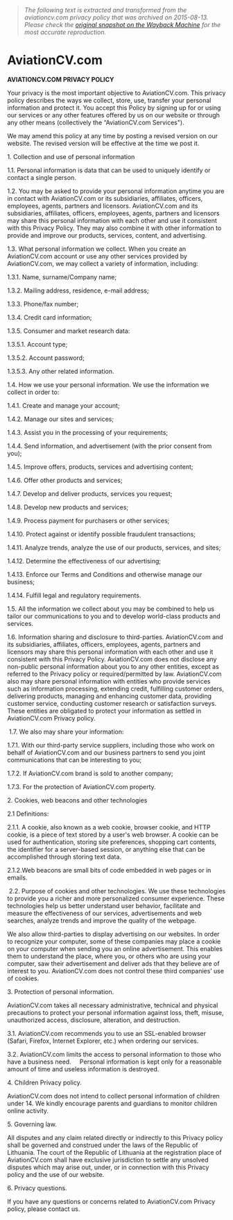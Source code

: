 > *The following text is extracted and transformed from the aviationcv.com privacy policy that was archived on 2015-08-13. Please check the [original snapshot on the Wayback Machine](https://web.archive.org/web/20150813114425id_/http%3A//www.aviationcv.com/en/page/privacy-policy) for the most accurate reproduction.*

# AviationCV.com

**AVIATIONCV.COM PRIVACY POLICY**

Your privacy is the most important objective to AviationCV.com. This privacy policy describes the ways we collect, store, use, transfer your personal information and protect it. You accept this Policy by signing up for or using our services or any other features offered by us on our website or through any other means (collectively the “AviationCV.com Services").

We may amend this policy at any time by posting a revised version on our website. The revised version will be effective at the time we post it.

1\. Collection and use of personal information

1.1. Personal information is data that can be used to uniquely identify or contact a single person.

1.2. You may be asked to provide your personal information anytime you are in contact with AviationCV.com or its subsidiaries, affiliates, officers, employees, agents, partners and licensors. AviationCV.com and its subsidiaries, affiliates, officers, employees, agents, partners and licensors may share this personal information with each other and use it consistent with this Privacy Policy. They may also combine it with other information to provide and improve our products, services, content, and advertising.

1.3. What personal information we collect. When you create an AviationCV.com account or use any other services provided by AviationCV.com, we may collect a variety of information, including:

1.3.1. Name, surname/Company name;

1.3.2. Mailing address, residence, e-mail address;

1.3.3. Phone/fax number;

1.3.4. Credit card information;

1.3.5. Consumer and market research data:

1.3.5.1. Account type;

1.3.5.2. Account password;

1.3.5.3. Any other related information.

1.4. How we use your personal information. We use the information we collect in order to:

1.4.1. Create and manage your account;

1.4.2. Manage our sites and services;

1.4.3. Assist you in the processing of your requirements;

1.4.4. Send information, and advertisement (with the prior consent from you);

1.4.5. Improve offers, products, services and advertising content;

1.4.6. Offer other products and services;

1.4.7. Develop and deliver products, services you request;

1.4.8. Develop new products and services;

1.4.9. Process payment for purchasers or other services;

1.4.10. Protect against or identify possible fraudulent transactions;

1.4.11. Analyze trends, analyze the use of our products, services, and sites;

1.4.12. Determine the effectiveness of our advertising;

1.4.13. Enforce our Terms and Conditions and otherwise manage our business;

1.4.14. Fulfill legal and regulatory requirements.

1.5. All the information we collect about you may be combined to help us tailor our communications to you and to develop world-class products and services.

1.6. Information sharing and disclosure to third-parties. AviationCV.com and its subsidiaries, affiliates, officers, employees, agents, partners and licensors may share this personal information with each other and use it consistent with this Privacy Policy. AviationCV.com does not disclose any non-public personal information about you to any other entities, except as referred to the Privacy policy or required/permitted by law. AviationCV.com also may share personal information with entities who provide services such as information processing, extending credit, fulfilling customer orders, delivering products, managing and enhancing customer data, providing customer service, conducting customer research or satisfaction surveys. These entities are obligated to protect your information as settled in AviationCV.com Privacy policy.

 1.7. We also may share your information:

1.7.1. With our third-party service suppliers, including those who work on behalf of AviationCV.com and our business partners to send you joint communications that can be interesting to you;

1.7.2. If AviationCV.com brand is sold to another company;

1.7.3. For the protection of AviationCV.com property.

2\. Cookies, web beacons and other technologies

2.1 Definitions:

2.1.1. A cookie, also known as a web cookie, browser cookie, and HTTP cookie, is a piece of text stored by a user's web browser. A cookie can be used for authentication, storing site preferences, shopping cart contents, the identifier for a server-based session, or anything else that can be accomplished through storing text data.

2.1.2.Web beacons are small bits of code embedded in web pages or in emails.

 2.2. Purpose of cookies and other technologies. We use these technologies to provide you a richer and more personalized consumer experience. These technologies help us better understand user behavior, facilitate and measure the effectiveness of our services, advertisements and web searches, analyze trends and improve the quality of the webpage.

We also allow third-parties to display advertising on our websites. In order to recognize your computer, some of these companies may place a cookie on your computer when sending you an online advertisement. This enables them to understand the place, where you, or others who are using your computer, saw their advertisement and deliver ads that they believe are of interest to you. AviationCV.com does not control these third companies’ use of cookies.

3\. Protection of personal information.

AviationCV.com takes all necessary administrative, technical and physical precautions to protect your personal information against loss, theft, misuse, unauthorized access, disclosure, alteration, and destruction.

3.1. AviationCV.com recommends you to use an SSL-enabled browser (Safari, Firefox, Internet Explorer, etc.) when ordering our services.

3.2. AviationCV.com limits the access to personal information to those who have a business need.     Personal information is kept only for a reasonable amount of time and useless information is destroyed.

4\. Children Privacy policy.

AviationCV.com does not intend to collect personal information of children under 14. We kindly encourage parents and guardians to monitor children online activity.

5\. Governing law.

All disputes and any claim related directly or indirectly to this Privacy policy shall be governed and construed under the laws of the Republic of Lithuania. The court of the Republic of Lithuania at the registration place of AviationCV.com shall have exclusive jurisdiction to settle any unsolved disputes which may arise out, under, or in connection with this Privacy policy and the use of our website.

6\. Privacy questions.

If you have any questions or concerns related to AviationCV.com Privacy policy, please contact us.
